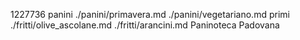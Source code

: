 1227736
panini
./panini/primavera.md
./panini/vegetariano.md
primi
./fritti/olive_ascolane.md
./fritti/arancini.md
Paninoteca Padovana
